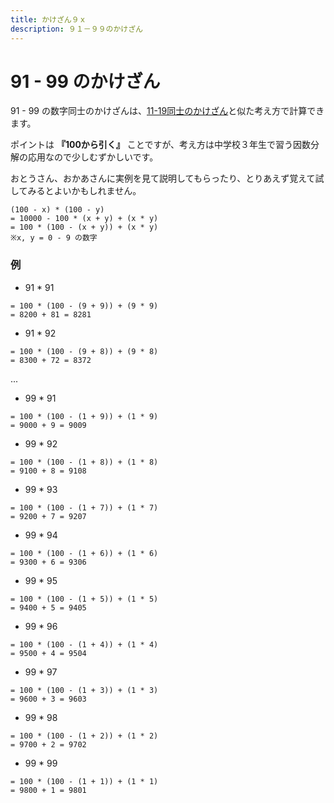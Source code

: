 ```yaml
---
title: かけざん９ｘ
description: ９１－９９のかけざん
---
```


# 91 - 99 のかけざん

91 - 99 の数字同士のかけざんは、[11-19同士のかけざん](/game-mul-1x)と似た考え方で計算できます。

ポイントは **『100から引く』** ことですが、考え方は中学校３年生で習う因数分解の応用なので少しむずかしいです。

おとうさん、おかあさんに実例を見て説明してもらったり、とりあえず覚えて試してみるとよいかもしれません。

```
(100 - x) * (100 - y)
= 10000 - 100 * (x + y) + (x * y) 
= 100 * (100 - (x + y)) + (x * y) 
※x, y = 0 - 9 の数字
```

### 例
- 91 * 91
```
= 100 * (100 - (9 + 9)) + (9 * 9)
= 8200 + 81 = 8281
```
- 91 * 92
```
= 100 * (100 - (9 + 8)) + (9 * 8)
= 8300 + 72 = 8372
```
  ...
- 99 * 91
```
= 100 * (100 - (1 + 9)) + (1 * 9)
= 9000 + 9 = 9009
```
- 99 * 92
```
= 100 * (100 - (1 + 8)) + (1 * 8)
= 9100 + 8 = 9108
```
- 99 * 93
```
= 100 * (100 - (1 + 7)) + (1 * 7)
= 9200 + 7 = 9207
```
- 99 * 94
```
= 100 * (100 - (1 + 6)) + (1 * 6)
= 9300 + 6 = 9306
```
- 99 * 95
```
= 100 * (100 - (1 + 5)) + (1 * 5)
= 9400 + 5 = 9405
```
- 99 * 96
```
= 100 * (100 - (1 + 4)) + (1 * 4)
= 9500 + 4 = 9504
```
- 99 * 97
```
= 100 * (100 - (1 + 3)) + (1 * 3)
= 9600 + 3 = 9603
```
- 99 * 98
```
= 100 * (100 - (1 + 2)) + (1 * 2)
= 9700 + 2 = 9702
```
- 99 * 99
```
= 100 * (100 - (1 + 1)) + (1 * 1)
= 9800 + 1 = 9801
```
